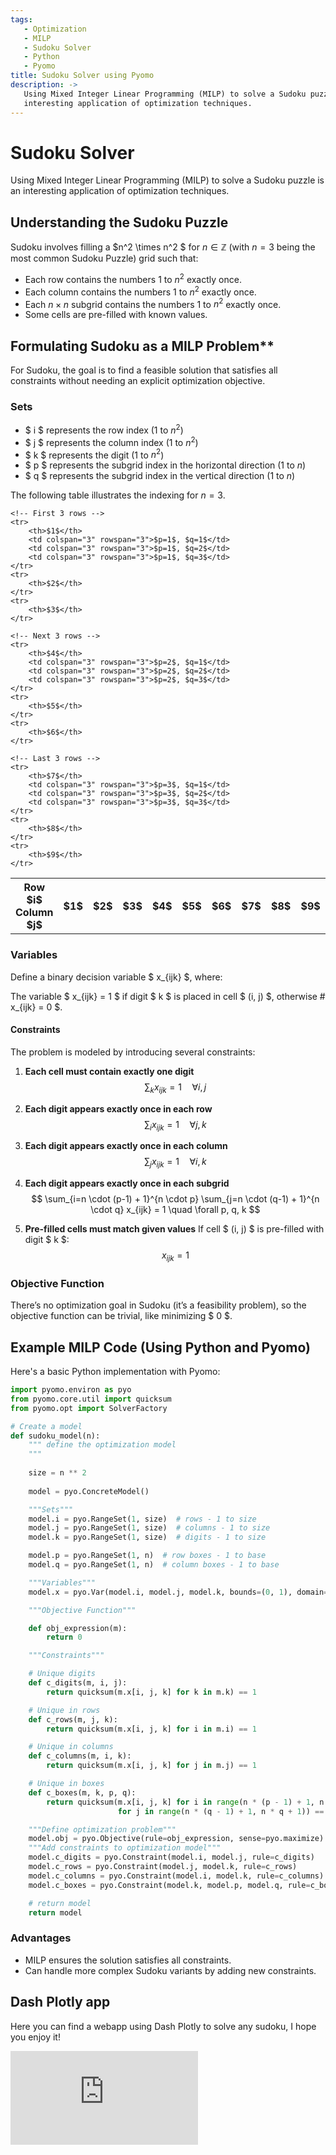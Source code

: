 ```yaml
---
tags:
   - Optimization
   - MILP
   - Sudoku Solver
   - Python
   - Pyomo
title: Sudoku Solver using Pyomo
description: ->
   Using Mixed Integer Linear Programming (MILP) to solve a Sudoku puzzle is an
   interesting application of optimization techniques.
---
```


# Sudoku Solver

Using Mixed Integer Linear Programming (MILP) to solve a Sudoku puzzle is an
interesting application of optimization techniques.

## Understanding the Sudoku Puzzle

Sudoku involves filling a $n^2 \times n^2 $ for $n \in \mathbb{Z}$
(with $n=3$ being the most common Sudoku Puzzle) grid such that:

- Each row contains the numbers 1 to $n^2$ exactly once.
- Each column contains the numbers 1 to $n^2$ exactly once.
- Each $n \times n$ subgrid contains the numbers 1 to $n^2$ exactly once.
- Some cells are pre-filled with known values.

## Formulating Sudoku as a MILP Problem**

For Sudoku, the goal is to find a feasible solution that satisfies all constraints
without needing an explicit optimization objective.

### Sets

- $ i $ represents the row index (1 to $n^2$)
- $ j $ represents the column index (1 to $n^2$)
- $ k $ represents the digit (1 to $n^2$)
- $ p $ represents the subgrid index in the horizontal direction (1 to $n$)
- $ q $ represents the subgrid index in the vertical direction (1 to $n$)

The following table illustrates the indexing for $n=3$.

<table class="sudoku">
    <!-- Header row with individual columns -->
    <tr>
        <th style="width: 13%;">Row $i$ Column $j$</th> <!-- Reduce width of the first column -->
        <th>$1$</th>
        <th>$2$</th>
        <th>$3$</th>
        <th>$4$</th>
        <th>$5$</th>
        <th>$6$</th>
        <th>$7$</th>
        <th>$8$</th>
        <th>$9$</th>
    </tr>

    <!-- First 3 rows -->
    <tr>
        <th>$1$</th>
        <td colspan="3" rowspan="3">$p=1$, $q=1$</td>
        <td colspan="3" rowspan="3">$p=1$, $q=2$</td>
        <td colspan="3" rowspan="3">$p=1$, $q=3$</td>
    </tr>
    <tr>
        <th>$2$</th>
    </tr>
    <tr>
        <th>$3$</th>
    </tr>
    
    <!-- Next 3 rows -->
    <tr>
        <th>$4$</th>
        <td colspan="3" rowspan="3">$p=2$, $q=1$</td>
        <td colspan="3" rowspan="3">$p=2$, $q=2$</td>
        <td colspan="3" rowspan="3">$p=2$, $q=3$</td>
    </tr>
    <tr>
        <th>$5$</th>
    </tr>
    <tr>
        <th>$6$</th>
    </tr>
    
    <!-- Last 3 rows -->
    <tr>
        <th>$7$</th>
        <td colspan="3" rowspan="3">$p=3$, $q=1$</td>
        <td colspan="3" rowspan="3">$p=3$, $q=2$</td>
        <td colspan="3" rowspan="3">$p=3$, $q=3$</td>
    </tr>
    <tr>
        <th>$8$</th>
    </tr>
    <tr>
        <th>$9$</th>
    </tr>
</table>

### Variables

Define a binary decision variable $ x_{ijk} $, where:

The variable $ x_{ijk} = 1 $ if digit $ k $ is placed in cell $ (i, j) $, 
otherwise # x_{ijk} = 0 $.

#### Constraints

The problem is modeled by introducing several constraints:

1. **Each cell must contain exactly one digit**
   $$
   \sum_{k} x_{ijk} = 1 \quad \forall i, j
   $$

2. **Each digit appears exactly once in each row**
   $$
   \sum_{i} x_{ijk} = 1 \quad \forall j, k
   $$

3. **Each digit appears exactly once in each column**
   $$
   \sum_{j} x_{ijk} = 1 \quad \forall i, k
   $$

4. **Each digit appears exactly once in each subgrid**
   $$
   \sum_{i=n \cdot (p-1) + 1}^{n \cdot p} \sum_{j=n \cdot (q-1) + 1}^{n \cdot q} x_{ijk} = 1 \quad \forall p, q, k
   $$

5. **Pre-filled cells must match given values**
   If cell $ (i, j) $ is pre-filled with digit $ k $:
   $$
   x_{ijk} = 1
   $$

### Objective Function

There’s no optimization goal in Sudoku (it’s a feasibility problem), 
so the objective function can be trivial, like minimizing $ 0 $.

## Example MILP Code (Using Python and Pyomo)

Here's a basic Python implementation with Pyomo:

```python
import pyomo.environ as pyo
from pyomo.core.util import quicksum
from pyomo.opt import SolverFactory

# Create a model
def sudoku_model(n):
    """ define the optimization model
    """
    
    size = n ** 2
    
    model = pyo.ConcreteModel()

    """Sets"""
    model.i = pyo.RangeSet(1, size)  # rows - 1 to size
    model.j = pyo.RangeSet(1, size)  # columns - 1 to size
    model.k = pyo.RangeSet(1, size)  # digits - 1 to size

    model.p = pyo.RangeSet(1, n)  # row boxes - 1 to base
    model.q = pyo.RangeSet(1, n)  # column boxes - 1 to base

    """Variables"""
    model.x = pyo.Var(model.i, model.j, model.k, bounds=(0, 1), domain=pyo.NonNegativeReals)  #domain=pyo.Binary)

    """Objective Function"""

    def obj_expression(m):
        return 0  

    """Constraints"""

    # Unique digits
    def c_digits(m, i, j):
        return quicksum(m.x[i, j, k] for k in m.k) == 1

    # Unique in rows
    def c_rows(m, j, k):
        return quicksum(m.x[i, j, k] for i in m.i) == 1

    # Unique in columns
    def c_columns(m, i, k):
        return quicksum(m.x[i, j, k] for j in m.j) == 1

    # Unique in boxes
    def c_boxes(m, k, p, q):
        return quicksum(m.x[i, j, k] for i in range(n * (p - 1) + 1, n * p + 1)
                        for j in range(n * (q - 1) + 1, n * q + 1)) == 1

    """Define optimization problem"""
    model.obj = pyo.Objective(rule=obj_expression, sense=pyo.maximize)
    """Add constraints to optimization model"""
    model.c_digits = pyo.Constraint(model.i, model.j, rule=c_digits)
    model.c_rows = pyo.Constraint(model.j, model.k, rule=c_rows)
    model.c_columns = pyo.Constraint(model.i, model.k, rule=c_columns)
    model.c_boxes = pyo.Constraint(model.k, model.p, model.q, rule=c_boxes)

    # return model
    return model
```

### Advantages

- MILP ensures the solution satisfies all constraints.
- Can handle more complex Sudoku variants by adding new constraints.

## Dash Plotly app
Here you can find a webapp using Dash Plotly to solve any sudoku, I hope you enjoy it!

<div>
    <iframe src="https://sudoku-rdgs.onrender.com/" onload="this.width=screen.width;this.height=screen.height;" frameBorder="0"></iframe>
</div>